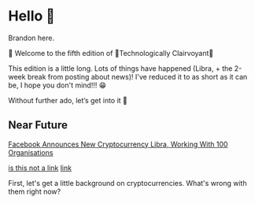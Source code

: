 # **Hello 👋**

Brandon here.

🌊 Welcome to the fifth edition of 🔮Technologically Clairvoyant🔮

This edition is a little long. Lots of things have happened (Libra, + the 2-week break from posting about news)! I've reduced it to as short as it can be, I hope you don't mind!!! 😁

Without further ado, let’s get into it 🎪

## Near Future

[Facebook Announces New Cryptocurrency Libra, Working With 100 Organisations](https://files.static-nzz.ch/2019/6/18/9b721442-c11d-4b56-89b9-dd03f3a7c8e1.pdf)

[is this not a link](https://skerritt.blog)
[link](google.com)

First, let's get a little background on cryptocurrencies. What's wrong with them right now?